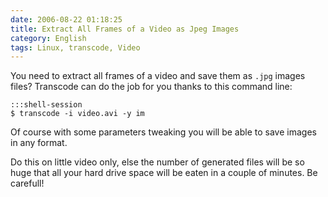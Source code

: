 ```yaml
---
date: 2006-08-22 01:18:25
title: Extract All Frames of a Video as Jpeg Images
category: English
tags: Linux, transcode, Video
---
```


You need to extract all frames of a video and save them as `.jpg` images files? Transcode can do the job for you thanks to this command line:

    :::shell-session
    $ transcode -i video.avi -y im

Of course with some parameters tweaking you will be able to save images in any format.

Do this on little video only, else the number of generated files will be so huge that all your hard drive space will be eaten in a couple of minutes. Be carefull!
